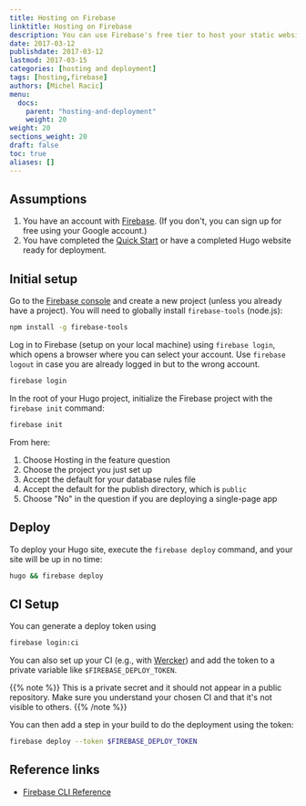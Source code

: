 ```yaml
---
title: Hosting on Firebase
linktitle: Hosting on Firebase
description: You can use Firebase's free tier to host your static website; this also gives you access to Firebase's NOSQL API.
date: 2017-03-12
publishdate: 2017-03-12
lastmod: 2017-03-15
categories: [hosting and deployment]
tags: [hosting,firebase]
authors: [Michel Racic]
menu:
  docs:
    parent: "hosting-and-deployment"
    weight: 20
weight: 20
sections_weight: 20
draft: false
toc: true
aliases: []
---
```


## Assumptions

1. You have an account with [Firebase][signup]. (If you don't, you can sign up for free using your Google account.)
2. You have completed the [Quick Start][] or have a completed Hugo website ready for deployment.

## Initial setup

Go to the [Firebase console][console] and create a new project (unless you already have a project). You will need to globally install `firebase-tools` (node.js):


```sh
npm install -g firebase-tools
```

Log in to Firebase (setup on your local machine) using `firebase login`, which opens a browser where you can select your account. Use `firebase logout` in case you are already logged in but to the wrong account.


```sh
firebase login
```
In the root of your Hugo project, initialize the Firebase project with the `firebase init` command:

```sh
firebase init
```
From here:

1. Choose Hosting in the feature question
2. Choose the project you just set up
3. Accept the default for your database rules file
4. Accept the default for the publish directory, which is `public`
5. Choose "No" in the question if you are deploying a single-page app

## Deploy

To deploy your Hugo site, execute the `firebase deploy` command, and your site will be up in no time:

```sh
hugo && firebase deploy
```

## CI Setup

You can generate a deploy token using


```sh
firebase login:ci
```

You can also set up your CI (e.g., with [Wercker][]) and add the token to a private variable like `$FIREBASE_DEPLOY_TOKEN`.

{{% note %}}
This is a private secret and it should not appear in a public repository. Make sure you understand your chosen CI and that it's not visible to others.
{{% /note %}}

You can then add a step in your build to do the deployment using the token:

```sh
firebase deploy --token $FIREBASE_DEPLOY_TOKEN
```

## Reference links

* [Firebase CLI Reference](https://firebase.google.com/docs/cli/#administrative_commands)

[console]: https://console.firebase.google.com
[Quick Start]: /getting-started/quick-start/
[signup]: https://console.firebase.google.com/
[Wercker]: /hosting-and-deployment/deployment-with-wercker/
